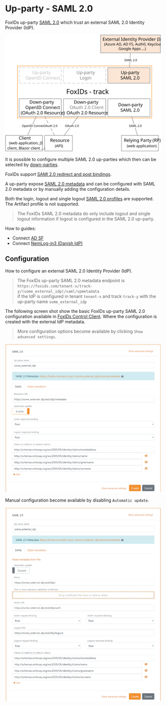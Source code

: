 # Up-party - SAML 2.0

FoxIDs up-party [SAML 2.0](https://docs.oasis-open.org/security/saml/v2.0/saml-core-2.0-os.pdf) which trust an external SAML 2.0 Identity Provider (IdP).

![FoxIDs up-party SAML 2.0](images/parties-up-party-saml.svg)

It is possible to configure multiple SAML 2.0 up-parties which then can be selected by [down-parties](parties.md#down-party).

FoxIDs support [SAMl 2.0 redirect and post bindings](https://docs.oasis-open.org/security/saml/v2.0/saml-bindings-2.0-os.pdf).

A up-party expose [SAML 2.0 metadata](https://docs.oasis-open.org/security/saml/v2.0/saml-metadata-2.0-os.pdf) and can be configured with SAML 2.0 metadata or by manually adding the configuration details.

Both the login, logout and single logout [SAML 2.0 profiles](https://docs.oasis-open.org/security/saml/v2.0/saml-profiles-2.0-os.pdf) are supported. The Artifact profile is not supported.

> The FoxIDs SAML 2.0 metadata do only include logout and single logout information if logout is configured in the SAML 2.0 up-party.

How to guides:

- Connect [AD SF](up-party-howto-saml-2.0-adfs.md)
- Connect [NemLog-in3 (Danish IdP)](up-party-howto-saml-2.0-nemlogin3.md)

## Configuration
How to configure an external SAML 2.0 Identity Provider (IdP).

> The FoxIDs up-party SAML 2.0 metadata endpoint is `https://foxids.com/tenant-x/track-y/(some_external_idp)/saml/spmetadata`  
> if the IdP is configured in tenant `tenant-x` and track `track-y` with the up-party name `some_external_idp`  

The following screen shot show the basic FoxIDs up-party SAML 2.0 configuration available in [FoxIDs Control Client](control.md#foxids-control-client).
Where the configuration is created with the external IdP metadata.

> More configuration options become available by clicking `Show advanced settings`.

![Configure SAML 2.0](images/configure-saml-up-party.png)


Manual configuration become available by disabling `Automatic update`.

![Manual SAML 2.0 configuration](images/configure-saml-manual-up-party.png)